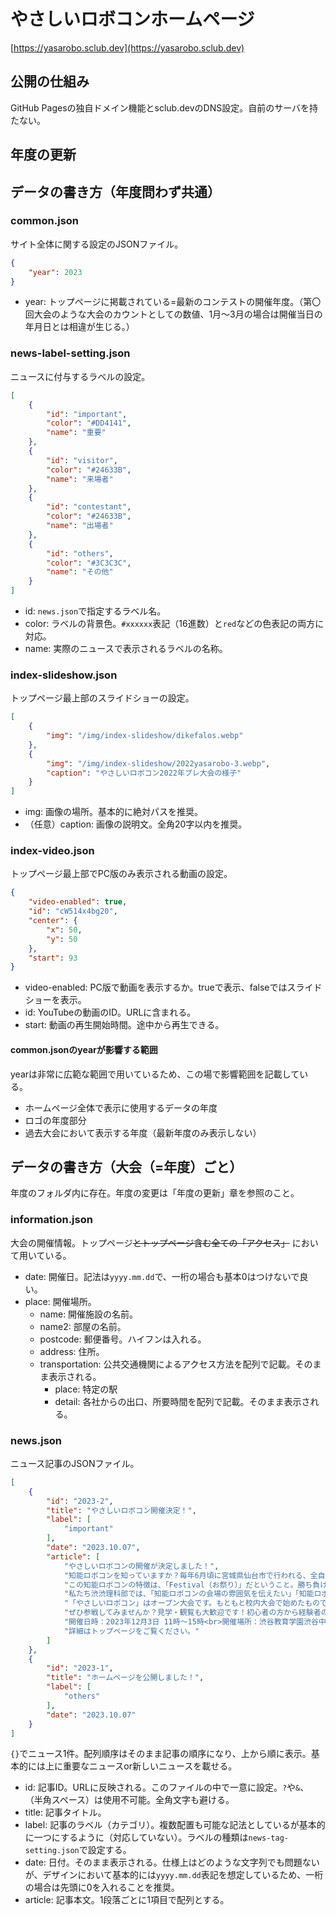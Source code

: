 # やさしいロボコンホームページ
[https://yasarobo.sclub.dev](https://yasarobo.sclub.dev)

## 公開の仕組み
GitHub Pagesの独自ドメイン機能とsclub.devのDNS設定。自前のサーバを持たない。

## 年度の更新


## データの書き方（年度問わず共通）
### common.json
サイト全体に関する設定のJSONファイル。

```json:common.json
{
    "year": 2023
}
```

* year: トップページに掲載されている=最新のコンテストの開催年度。（第〇回大会のような大会のカウントとしての数値、1月～3月の場合は開催当日の年月日とは相違が生じる。）

### news-label-setting.json
ニュースに付与するラベルの設定。

```json:news-label-setting.json
[
    {
        "id": "important",
        "color": "#DD4141",
        "name": "重要"
    },
    {
        "id": "visitor",
        "color": "#24633B",
        "name": "来場者"
    },
    {
        "id": "contestant",
        "color": "#24633B",
        "name": "出場者"
    },
    {
        "id": "others",
        "color": "#3C3C3C",
        "name": "その他"
    }
]
```

* id: ```news.json```で指定するラベル名。
* color: ラベルの背景色。```#xxxxxx```表記（16進数）と```red```などの色表記の両方に対応。
* name: 実際のニュースで表示されるラベルの名称。

### index-slideshow.json
トップページ最上部のスライドショーの設定。

```json:index-slideshow.json
[
    {
        "img": "/img/index-slideshow/dikefalos.webp"
    },
    {
        "img": "/img/index-slideshow/2022yasarobo-3.webp",
        "caption": "やさしいロボコン2022年プレ大会の様子"
    }
]
```

* img: 画像の場所。基本的に絶対パスを推奨。
* （任意）caption: 画像の説明文。全角20字以内を推奨。

### index-video.json
トップページ最上部でPC版のみ表示される動画の設定。

```json:index-video.json
{
    "video-enabled": true,
    "id": "cW514x4bg20",
    "center": {
        "x": 50,
        "y": 50
    },
    "start": 93
}
```

* video-enabled: PC版で動画を表示するか。trueで表示、falseではスライドショーを表示。
* id: YouTubeの動画のID。URLに含まれる。
* start: 動画の再生開始時間。途中から再生できる。

#### common.jsonのyearが影響する範囲
yearは非常に広範な範囲で用いているため、この場で影響範囲を記載している。

* ホームページ全体で表示に使用するデータの年度
* ロゴの年度部分
* 過去大会において表示する年度（最新年度のみ表示しない）

## データの書き方（大会（=年度）ごと）
年度のフォルダ内に存在。年度の変更は「年度の更新」章を参照のこと。

### information.json
大会の開催情報。トップページ~~とトップページ含む全ての「アクセス」~~ において用いている。

* date: 開催日。記法は```yyyy.mm.dd```で、一桁の場合も基本0はつけないで良い。
* place: 開催場所。
    * name: 開催施設の名前。
    * name2: 部屋の名前。
    * postcode: 郵便番号。ハイフンは入れる。
    * address: 住所。
    * transportation: 公共交通機関によるアクセス方法を配列で記載。そのまま表示される。
        * place: 特定の駅
        * detail: 各社からの出口、所要時間を配列で記載。そのまま表示される。

### news.json
ニュース記事のJSONファイル。

```json:setting.json
[
    {
        "id": "2023-2",
        "title": "やさしいロボコン開催決定！",
        "label": [
            "important"
        ],
        "date": "2023.10.07",
        "article": [
            "やさしいロボコンの開催が決定しました！",
            "知能ロボコンを知っていますか？毎年6月頃に宮城県仙台市で行われる、全自動で動く自律ロボットのコンテストです。",
            "この知能ロボコンの特徴は、「Festival（お祭り）」だということ。勝ち負けだけのロボコンじゃない。技術やアイデアを持ち寄って、みんなで楽しむ。",
            "私たち渋渋理科部では、「知能ロボコンの会場の雰囲気を伝えたい」「知能ロボコンに出てみたい、実際に見てみたい」という人を増やしたいと思っており、知能ロボコンの魅力を伝えるべくこの冬に「やさしいロボコン」の開催を計画しています。",
            "「やさしいロボコン」はオープン大会です。もともと校内大会で始めたものですが、お祭りはみんなで楽しまないと。賞品とかはないですが、「知能ロボコンの半年前に完成させた」という達成感と自信は、お土産になるかと思います。",
            "ぜひ参戦してみませんか？見学・観覧も大歓迎です！初心者の方から経験者の方まで、ぜひ来てください！スタッフや参加者たちと、ロボコンについて熱く語りあえる場を提供できたらと考えています。",
            "開催日時：2023年12月3日 11時～15時<br>開催場所：渋谷教育学園渋谷中学高等学校",
            "詳細はトップページをご覧ください。"
        ]
    },
    {
        "id": "2023-1",
        "title": "ホームページを公開しました！",
        "label": [
            "others"
        ],
        "date": "2023.10.07"
    }
]
```

```{}```でニュース1件。配列順序はそのまま記事の順序になり、上から順に表示。基本的には上に重要なニュースor新しいニュースを載せる。

* id: 記事ID。URLに反映される。このファイルの中で一意に設定。```?```や```&```、``` ```（半角スペース）は使用不可能。全角文字も避ける。
* title: 記事タイトル。
* label: 記事のラベル（カテゴリ）。複数配置も可能な記法としているが基本的に一つにするように（対応していない）。ラベルの種類は```news-tag-setting.json```で設定する。
* date: 日付。そのまま表示される。仕様上はどのような文字列でも問題ないが、デザインにおいて基本的には```yyyy.mm.dd```表記を想定しているため、一桁の場合は先頭に0を入れることを推奨。
* article: 記事本文。1段落ごとに1項目で配列とする。